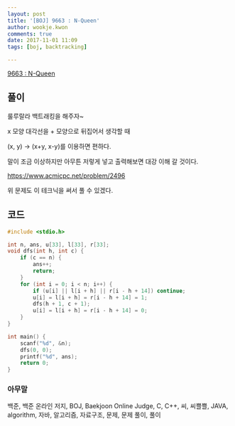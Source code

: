 ```yaml
---
layout: post
title: '[BOJ] 9663 : N-Queen'
author: wookje.kwon
comments: true
date: 2017-11-01 11:09
tags: [boj, backtracking]

---
```


[9663 : N-Queen](https://www.acmicpc.net/problem/9663)

## 풀이

룰루랄라 백트래킹을 해주자~

x 모양 대각선을 + 모양으로 뒤집어서 생각할 때

(x, y) -> (x+y, x-y)를 이용하면 편하다.

말이 조금 이상하지만 아무튼 저렇게 넣고 출력해보면 대강 이해 갈 것이다.

https://www.acmicpc.net/problem/2496

위 문제도 이 테크닉을 써서 풀 수 있겠다.

## 코드

```cpp
#include <stdio.h>

int n, ans, u[33], l[33], r[33];
void dfs(int h, int c) {
	if (c == n) {
		ans++;
		return;
	}
	for (int i = 0; i < n; i++) {
		if (u[i] || l[i + h] || r[i - h + 14]) continue;
		u[i] = l[i + h] = r[i - h + 14] = 1;
		dfs(h + 1, c + 1);
		u[i] = l[i + h] = r[i - h + 14] = 0;
	}
}

int main() {
	scanf("%d", &n);
	dfs(0, 0);
	printf("%d", ans);
	return 0;
}
```

### 아무말  
백준, 백준 온라인 저지, BOJ, Baekjoon Online Judge, C, C++, 씨, 씨쁠쁠, JAVA, algorithm, 자바, 알고리즘, 자료구조, 문제, 문제 풀이, 풀이